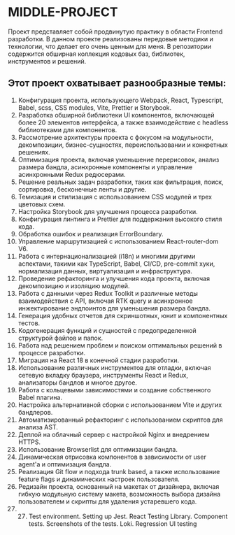 # MIDDLE-PROJECT

Проект представляет собой продвинутую практику в области Frontend разработки. В данном проекте реализованы передовые методики и технологии, что делает его очень ценным для меня. В репозитории содержится обширная коллекция кодовых баз, библиотек, инструментов и решений.

## Этот проект охватывает разнообразные темы:
1. Конфигурация проекта, использующего Webpack, React, Typescript, Babel, scss, CSS modules, Vite, Prettier и Storybook.
2. Разработка обширной библиотеки UI компонентов, включающей более 20 элементов интерфейса, а также взаимодействие с headless библиотеками для компонентов.
3. Рассмотрение архитектуры проекта с фокусом на модульности, декомпозиции, бизнес-сущностях, переиспользовании и конкретных решениях.
4. Оптимизация проекта, включая уменьшение перерисовок, анализ размера бандла, асинхронные компоненты и управление асинхронными Redux редюсерами.
5. Решение реальных задач разработки, таких как фильтрация, поиск, сортировка, бесконечные ленты и другие.
6. Темизация и стилизация с использованием CSS модулей и трех цветовых схем.
7. Настройка Storybook для улучшения процесса разработки.
8. Конфигурация линтинга и Prettier для поддержания высокого стиля кода.
9. Обработка ошибок и реализация ErrorBoundary.
10. Управление маршрутизацией с использованием React-router-dom V6.
11. Работа с интернационализацией (i18n) и многими другими аспектами, такими как TypeScript, Babel, CI/CD, pre-commit хуки, нормализация данных, виртуализация и инфраструктура.
12. Проведение рефакторинга и улучшения кода проекта, включая декомпозицию и изоляцию модулей.
13. Работа с данными через Redux Toolkit и различные методы взаимодействия с API, включая RTK query и асинхронное инжектирование эндпоинтов для уменьшения размера бандла.
14. Генерация удобных отчетов для скриншотных, юнит и компонентных тестов.
15. Кодогенерация функций и сущностей с предопределенной структурой файлов и папок.
16. Работа над решением проблем и поиском оптимальных решений в процессе разработки.
17. Миграция на React 18 в конечной стадии разработки.
18. Использование различных инструментов для отладки, включая сетевую вкладку браузера, инструменты React и Redux, анализаторы бандлов и многое другое.
19. Работа с кольцевыми зависимостями и создание собственного Babel плагина.
20. Настройка альтернативной сборки с использованием Vite и других бандлеров.
21. Автоматизированный рефакторинг с использованием скриптов для анализа AST.
22. Деплой на облачный сервер с настройкой Nginx и внедрением HTTPS.
23. Использование Browserlist для оптимизации бандла.
24. Динамическая отрисовка компонентов в зависимости от user agent'а и оптимизация бандла.
25. Реализация Git flow и подхода trunk based, а также использование feature flags и динамических настроек пользователя.
26. Редизайн проекта, основанный на макетах от дизайнера, включая гибкую модульную систему макета, возможность выбора дизайна пользователем и скрипты для удаления устаревшего кода.
27. 27. Test environment. Setting up Jest. React Testing Library. Component tests. Screenshots of the tests. Loki. Regression UI testing
